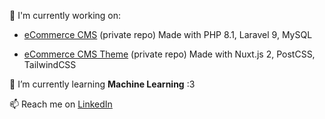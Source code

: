 🔭 I'm currently working on:
- [eCommerce CMS](https://github.com/necodeus/necodeo-system) (private repo)
Made with PHP 8.1, Laravel 9, MySQL

- [eCommerce CMS Theme](https://github.com/necodeus/necodeo-web) (private repo)
Made with Nuxt.js 2, PostCSS, TailwindCSS


🌱 I’m currently learning **Machine Learning** :3

📫 Reach me on [LinkedIn](https://www.linkedin.com/in/smulewicz/)

